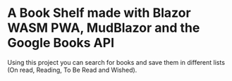 # A Book Shelf made with Blazor WASM PWA, MudBlazor and the Google Books API

Using this project you can search for books and save them in different lists (On read, Reading, To Be Read and Wished).